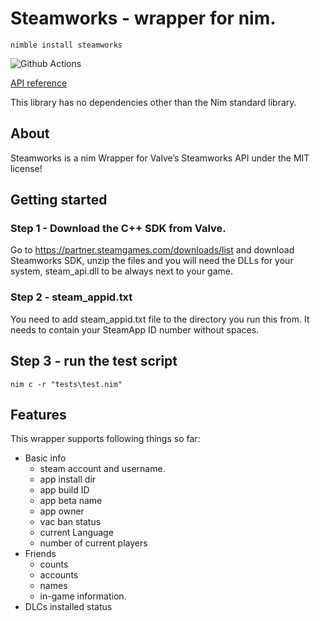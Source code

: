 # Steamworks - wrapper for nim.

`nimble install steamworks`

![Github Actions](https://github.com/treeform/steamworks/workflows/Github%20Actions/badge.svg)

[API reference](https://nimdocs.com/treeform/steamworks)

This library has no dependencies other than the Nim standard library.

## About

Steamworks is a nim Wrapper for Valve’s Steamworks API under the MIT license!

## Getting started

### Step 1 - Download the C++ SDK from Valve.

Go to https://partner.steamgames.com/downloads/list and download Steamworks SDK, unzip the files and you will need the DLLs for your system, steam_api.dll to be always next to your game.

### Step 2 - steam_appid.txt

You need to add steam_appid.txt file to the directory you run this from. It needs to contain your SteamApp ID number without spaces.

## Step 3 - run the test script

`nim c -r "tests\test.nim"`

## Features

This wrapper supports following things so far:

* Basic info
    * steam account and username.
    * app install dir
    * app build ID
    * app beta name
    * app owner
    * vac ban status
    * current Language
    * number of current players
* Friends
    * counts
    * accounts
    * names
    * in-game information.
* DLCs
    installed status
